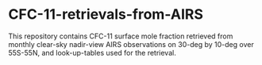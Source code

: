# CFC-11-retrievals-from-AIRS
This repository contains CFC-11 surface mole fraction retrieved from monthly clear-sky nadir-view AIRS observations on 30-deg by 10-deg over 55S-55N, and look-up-tables used for the retrieval.
